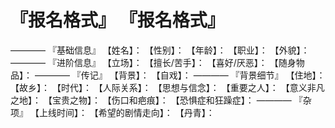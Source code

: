 # 『报名格式』 『报名格式』
————
『基础信息』
【姓名】：
【性别】：
【年龄】：
【职业】：
【外貌】：
————
『进阶信息』
【立场】：
【擅长/苦手】：
【喜好/厌恶】：
【随身物品】：
————
『传记』
【背景】：
【自戏】：
————
『背景细节』
【住地】：
【故乡】：
【时代】：
【人际关系】：
【思想与信念】：
【重要之人】：
【意义非凡之地】：
【宝贵之物】：
【伤口和疤痕】：
【恐惧症和狂躁症】：
————
『杂项』
【上线时间】：
【希望的剧情走向】：
【丹青】：